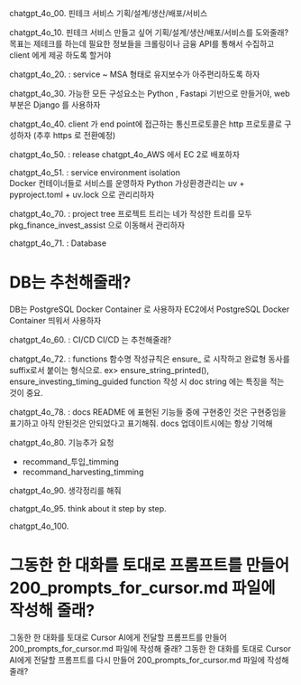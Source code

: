 chatgpt_4o_00. 
핀테크 서비스 기획/설계/생산/배포/서비스

chatgpt_4o_10. 
핀테크 서비스 만들고 싶어 기획/설계/생산/배포/서비스를 도와줄래?
목표는 제테크를 하는데 필요한 정보들을 크롤링이나 금융 API를 통해서 수집하고 client 에게 제공 하도록 할거야

chatgpt_4o_20. : service ~
MSA 형태로 유지보수가 아주편리하도록 하자

chatgpt_4o_30. 
가능한 모든 구성요소는 Python , Fastapi 기반으로 만들거야, web 부분은 Django 를 사용하자

chatgpt_4o_40. 
client 가 end point에 접근하는 통신프로토콜은 http 프로토콜로 구성하자 (추후 https 로 전환예정)


chatgpt_4o_50. : release
chatgpt_4o_AWS 에서 EC 2로 배포하자 


chatgpt_4o_51. : service environment isolation  
Docker 컨테이너들로 서비스를 운영하자
Python 가상환경관리는 uv + pyproject.toml + uv.lock 으로 관리리하자


chatgpt_4o_70. : project tree 
프로젝트 트리는 네가 작성한 트리를 모두 pkg_finance_invest_assist 으로 이동해서 관리하자


chatgpt_4o_71. : Database
# DB는 추천해줄래?
DB는 PostgreSQL Docker Container 로 사용하자
EC2에서 PostgreSQL Docker Container 띄워서 사용하자


chatgpt_4o_60. : CI/CD
CI/CD 는 추천해줄래?


chatgpt_4o_72. : functions
함수명 작성규칙은 ensure_ 로 시작하고 완료형 동사를 suffix로서 붙이는 형식으로. ex>  ensure_string_printed(), ensure_investing_timing_guided
function 작성 시 doc string 에는 특징을 적는 것이 중요. 


chatgpt_4o_78. : docs
README 에 표현된 기능들 중에 구현중인 것은 구현중임을 표기하고 아직 안된것은 안되었다고 표기해줘. docs 업데이트시에는 항상 기억해


chatgpt_4o_80.
기능추가 요청
- recommand_투입_timming
- recommand_harvesting_timming

chatgpt_4o_90.
생각정리를 해줘 

chatgpt_4o_95.
think about it step by step.

chatgpt_4o_100.
# 그동한 한 대화를 토대로 프롬프트를 만들어 200_prompts_for_cursor.md 파일에 작성해 줄래?
그동한 한 대화를 토대로 Cursor AI에게 전달할 프롬프트를 만들어 200_prompts_for_cursor.md 파일에 작성해 줄래?
그동한 한 대화를 토대로 Cursor AI에게 전달할 프롬프트를 다시 만들어 200_prompts_for_cursor.md 파일에 작성해 줄래?